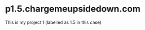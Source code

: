 p1.5.chargemeupsidedown.com
===========================

This is my project 1 (labelled as 1.5 in this case)
